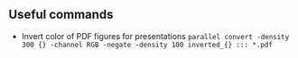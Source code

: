 ## Useful commands

* Invert color of PDF figures for presentations
`parallel convert -density 300 {} -channel RGB -negate -density 100 inverted_{} ::: *.pdf`
